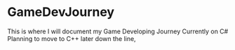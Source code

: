 # GameDevJourney

This is where I will document my Game Developing Journey
Currently on C# 
Planning to move to C++ later down the line, 
